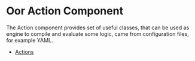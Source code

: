 Oor Action Component
====================

The Action component provides set of useful classes, that can be used as engine to compile and evaluate some logic,
came from configuration files, for example YAML.

- [Actions](./Resources/doc/actions.md)
